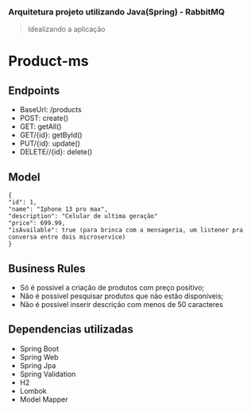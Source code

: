 ### Arquitetura projeto utilizando Java(Spring) - RabbitMQ


>Idealizando a aplicação

# Product-ms

## Endpoints
- BaseUrl: /products
- POST: create()
- GET: getAll()
- GET/{id}: getById()
- PUT/{id}: update()
- DELETE//{id}: delete()

## Model
``` 
{
"id": 1,
"name": "Iphone 13 pro max",
"description": "Celular de ultima geração"
"price": 699.99,
"isAvailable": true (para brinca com a mensageria, um listener pra conversa entre dois microservice)
}
```

## Business Rules
- Só é possivel a criação de produtos com preço positivo;
- Não é possivel pesquisar produtos que não estão disponiveis;
- Não é possivel inserir descrição com menos de 50 caracteres

## Dependencias utilizadas
- Spring Boot
- Spring Web
- Spring Jpa
- Spring Validation
- H2
- Lombok
- Model Mapper